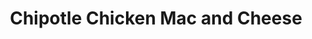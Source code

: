 ---
excerpt: Very good meal prep mac and cheese
title: Chipotle Chicken Mac and Cheese
category: cooking
tags: [american, lowcal, protein]
rating: 9
servings: 6

ingredients:
- 
  name: 8oz Barilla Protein plus Penne
  nutritionId: 65268276c1b69a0008b53f0b
  servings: 4
  link: https://www.nutritionix.com/i/barilla/protein-plus-penne/65268276c1b69a0008b53f0b
- 3tbsp light butter
- 3tbsp flour
- 
  name: 2 cups fairlife skim milk
  nutritionId: 5badd2dfe65912094203d466
  link: https://www.nutritionix.com/i/fairlife/skim-milk/5badd2dfe65912094203d466
  servings: 2
- 4 chipotle peppers in adobo
- 1/4 cup whipped cream cheese
- 1.5 cups low fat cheddar cheese
- 1 cup low fat mozzarella
- 1/2 tsp salt
- 1/2 tsp pepper
- 1/2 tsp garlic powder
- 1/2 tsp onion powder
- 1/2 tsp cumin
- 1 tsp chili powder
- 1.5lbs boneless skinless chicken breast
- 1/2 cup chicken broth

directions:
- Sear the chicken on one side in a pan with light butter. Cook for 4-5 minutes.
- Flip the chicken, add some chicken broth, and cover the pan, poaching the chicken.
- Once chicken is fully cooked, add to a stand mixer and shred.
- Cook protein pasta according to instructions
- Make roux by adding butter and flour to a large pot.
- Add milk and whipped cream cheese
- Add rest of cheeses slowly until melted
- Add in noodles, then chicken breast. Mix thoroughly.
---